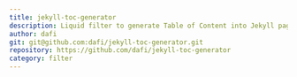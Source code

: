 ```yaml
---
title: jekyll-toc-generator
description: Liquid filter to generate Table of Content into Jekyll pages
author: dafi
git: git@github.com:dafi/jekyll-toc-generator.git
repository: https://github.com/dafi/jekyll-toc-generator
category: filter
---
```

